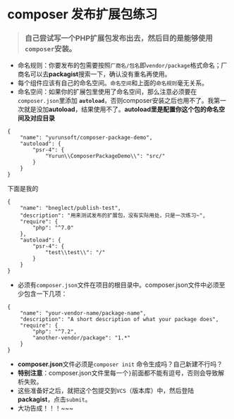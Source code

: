 # composer 发布扩展包练习

> ### 自己尝试写一个PHP扩展包发布出去，然后目的是能够使用`composer`安装。

- 命名规则：你要发布的包需要按照`厂商名/包名`即`vendor/package`格式命名；厂商名可以去**packagist**搜索一下，确认没有重名再使用。
- 每个组件应该有自己的命名空间。`命名空间`和上面的`命名规则`毫无关系。
- 命名空间：如果你的扩展包里使用了命名空间，那么注意必须要在`composer.json`里添加 **`autoload`**，否则composer安装之后也用不了。我第一次就是没加**autoload**，结果使用不了。**autoload里是配置你这个包的命名空间及对应目录**
```
{
    "name": "yurunsoft/composer-package-demo",
    "autoload": {
        "psr-4": {
            "Yurun\\ComposerPackageDemo\\": "src/"
        }
    }
}
```
下面是我的
```
{
	"name": "bneglect/publish-test",
	"description": "用来测试发布的扩展包，没有实际用处，只是一次练习~",
	"require": {
		"php": "^7.0"
	},
	"autoload": {
        "psr-4": {
            "test\\test\\": "/"
        }
    }
}
```
- 必须有`composer.json`文件在项目的根目录中。composer.json文件中必须至少包含一下几项：
```
{
    "name": "your-vendor-name/package-name",
    "description": "A short description of what your package does",
    "require": {
        "php": "^7.2",
        "another-vendor/package": "1.*"
    }
}
```
- **composer.json**文件必须是`composer init` 命令生成吗？自己新建不行吗？
- **特别注意**：composer.json文件里每一个`}`前面都不能有逗号，否则会导致解析失败。
- 这些准备好之后，就把这个包提交到`VCS`（版本库）中，然后登陆**packagist**，点击`submit`。
- 大功告成！！！~~~

